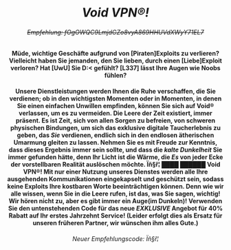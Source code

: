 # <div align="center"> ***Void VPN®!*** </div>
###### <div align="center"> ~~Empfehlung: fOgOWQC9LmjdGZo8vyA869HHUVdXWyY71EL7~~ </div>

#### <div align="center"> Müde, wichtige Geschäfte aufgrund von [Piraten]Exploits zu verlieren? Vielleicht haben Sie jemanden, den Sie lieben, durch einen [Liebe]Exploit verloren? Hat [UwU] Sie D:< gefühlt? [L337] lässt Ihre Augen wie Noobs fühlen? </div>

#### <div align="center"> Unsere Dienstleistungen werden Ihnen die Ruhe verschaffen, die Sie verdienen; ob in den wichtigsten Momenten oder in Momenten, in denen Sie einen einfachen Unwillen empfinden, können Sie sich auf Void® verlassen, um es zu vermeiden. Die Leere der Zeit existiert, immer präsent. Es ist Zeit, sich von allen Sorgen zu befreien, von schweren physischen Bindungen, um sich das exklusive digitale Taucherlebnis zu geben, das ***Sie*** verdienen, endlich sich in den endlosen ätherischen Umarmung gleiten zu lassen. Nehmen Sie es mit Freude zur Kenntnis, dass dieses Ergebnis immer sein sollte, und dass die *kalte Dunkelheit* Sie immer gefunden hätte, denn Ihr Licht ist die Wärme, die ***Es*** von jeder Ecke der vorstellbaren Realität auslöschen möchte. Ïñ§ř¦ ████ ██████ Void VPN®! Mit nur einer Nutzung unseres Dienstes werden alle Ihre ausgehenden Kommunikationen eingekapselt und geschützt sein, sodass keine Exploits Ihre kostbaren Worte beeinträchtigen können. Denn wie wir alle wissen, wenn Sie in die Leere rufen, ist das, was Sie sagen, wichtig! Wir hören nicht zu, aber es gibt immer ein Auge(im Dunkeln)! Verwenden Sie den untenstehenden Code für das neue *EXKLUSIVE* Angebot für 40% Rabatt auf Ihr erstes Jahrzehnt Service! (Leider erfolgt dies als Ersatz für unseren früheren Partner, wir wünschen ihm alles Gute.)  </div>
  

###### <div align="center"> Neuer Empfehlungscode: Ïñ§ř¦ </div>
